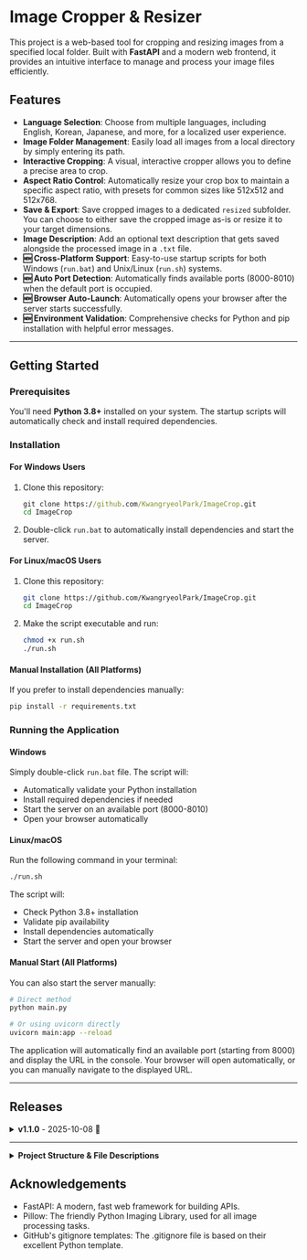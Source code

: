 # Image Cropper & Resizer

This project is a web-based tool for cropping and resizing images from a specified local folder. Built with **FastAPI** and a modern web frontend, it provides an intuitive interface to manage and process your image files efficiently.

## Features

-   **Language Selection**: Choose from multiple languages, including English, Korean, Japanese, and more, for a localized user experience.
-   **Image Folder Management**: Easily load all images from a local directory by simply entering its path.
-   **Interactive Cropping**: A visual, interactive cropper allows you to define a precise area to crop.
-   **Aspect Ratio Control**: Automatically resize your crop box to maintain a specific aspect ratio, with presets for common sizes like 512x512 and 512x768.
-   **Save & Export**: Save cropped images to a dedicated `resized` subfolder. You can choose to either save the cropped image as-is or resize it to your target dimensions.
-   **Image Description**: Add an optional text description that gets saved alongside the processed image in a `.txt` file.
-   **🆕 Cross-Platform Support**: Easy-to-use startup scripts for both Windows (`run.bat`) and Unix/Linux (`run.sh`) systems.
-   **🆕 Auto Port Detection**: Automatically finds available ports (8000-8010) when the default port is occupied.
-   **🆕 Browser Auto-Launch**: Automatically opens your browser after the server starts successfully.
-   **🆕 Environment Validation**: Comprehensive checks for Python and pip installation with helpful error messages.

---

## Getting Started

### Prerequisites

You'll need **Python 3.8+** installed on your system. The startup scripts will automatically check and install required dependencies.

### Installation

#### For Windows Users

1.  Clone this repository:
    ```cmd
    git clone https://github.com/KwangryeolPark/ImageCrop.git
    cd ImageCrop
    ```
2.  Double-click `run.bat` to automatically install dependencies and start the server.

#### For Linux/macOS Users

1.  Clone this repository:
    ```bash
    git clone https://github.com/KwangryeolPark/ImageCrop.git
    cd ImageCrop
    ```
2.  Make the script executable and run:
    ```bash
    chmod +x run.sh
    ./run.sh
    ```

#### Manual Installation (All Platforms)

If you prefer to install dependencies manually:
```bash
pip install -r requirements.txt
```

### Running the Application

#### Windows
Simply double-click `run.bat` file. The script will:
- Automatically validate your Python installation
- Install required dependencies if needed
- Start the server on an available port (8000-8010)
- Open your browser automatically

#### Linux/macOS
Run the following command in your terminal:
```bash
./run.sh
```
The script will:
- Check Python 3.8+ installation
- Validate pip availability
- Install dependencies automatically
- Start the server and open your browser

#### Manual Start (All Platforms)
You can also start the server manually:
```bash
# Direct method
python main.py

# Or using uvicorn directly
uvicorn main:app --reload
```

The application will automatically find an available port (starting from 8000) and display the URL in the console. Your browser will open automatically, or you can manually navigate to the displayed URL.

---

## Releases

<details>
<summary><strong>v1.1.0</strong> - 2025-10-08 🎉</summary>

### What's New
- **🖥️ Windows Support**: Added `run.bat` script for one-click execution on Windows
- **🚀 Auto Port Detection**: Automatically finds available ports (8000-8010) when default port is occupied
- **🌐 Browser Auto-Launch**: Automatically opens browser after server starts successfully
- **✅ Environment Validation**: Comprehensive Python and pip installation checks
- **📦 Dependency Management**: Automatic installation of required packages
- **🔧 Enhanced Scripts**: Improved error handling and user feedback across all platforms

### Technical Improvements
- Non-blocking browser launch using threading
- Robust port management with socket-based detection
- Enhanced error messages with solution suggestions
- Cross-platform compatibility improvements

[View Full Changelog](./CHANGELOG.md) | [Release Notes](./release-notes/RELEASE_NOTES_v1.1.0.md)
</details>

---

<details>
<summary><strong>Project Structure & File Descriptions</strong></summary>

| File/Directory            | Description                                                                                                                                                                   |
| ------------------------- | ----------------------------------------------------------------------------------------------------------------------------------------------------------------------------- |
| [main.py](http://main.py) | The core backend application built with FastAPI. Handles API endpoints, image processing, and includes auto port detection and browser launching features. |
| **run.bat** | **🆕 Windows startup script** with environment validation, dependency installation, and one-click execution support. |
| **run.sh** | **Enhanced Unix/Linux startup script** with Python version checking, pip validation, and automatic dependency management. |
| cropper.html              | The main HTML file for the image cropping interface. This is the primary user-facing page of the application.                                                                 |
| index.html                | The initial landing page where users select their preferred language.                                                                                                         |
| static/                   | Contains static web assets: style.css for all styling and script.js & cropper.js for frontend logic.                                                                          |
| locales/                  | Stores JSON files for different language translations. The application dynamically loads these to support multiple languages.                                                 |
| requirements.txt          | Lists the Python packages required to run the backend, including FastAPI and Pillow.                                                                                              |
| **CHANGELOG.md**                | **🆕 Version history and detailed change documentation following Keep a Changelog standard.** |
| **release-notes/**                | **🆕 Directory containing detailed release notes for each version.** |
| .gitignore                | **Enhanced Git ignore patterns** for Python projects, IDEs, OS-specific files, and development artifacts.                                                                                         |

</details>


## Acknowledgements
* FastAPI: A modern, fast web framework for building APIs.
* Pillow: The friendly Python Imaging Library, used for all image processing tasks.
* GitHub's gitignore templates: The .gitignore file is based on their excellent Python template.
